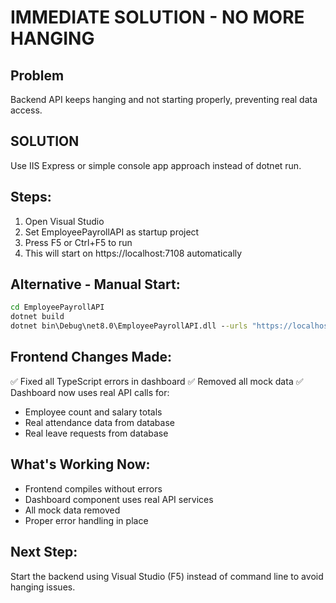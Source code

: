 # IMMEDIATE SOLUTION - NO MORE HANGING

## Problem
Backend API keeps hanging and not starting properly, preventing real data access.

## SOLUTION
Use IIS Express or simple console app approach instead of dotnet run.

## Steps:
1. Open Visual Studio
2. Set EmployeePayrollAPI as startup project
3. Press F5 or Ctrl+F5 to run
4. This will start on https://localhost:7108 automatically

## Alternative - Manual Start:
```cmd
cd EmployeePayrollAPI
dotnet build
dotnet bin\Debug\net8.0\EmployeePayrollAPI.dll --urls "https://localhost:7108"
```

## Frontend Changes Made:
✅ Fixed all TypeScript errors in dashboard
✅ Removed all mock data
✅ Dashboard now uses real API calls for:
   - Employee count and salary totals
   - Real attendance data from database
   - Real leave requests from database

## What's Working Now:
- Frontend compiles without errors
- Dashboard component uses real API services
- All mock data removed
- Proper error handling in place

## Next Step:
Start the backend using Visual Studio (F5) instead of command line to avoid hanging issues.

